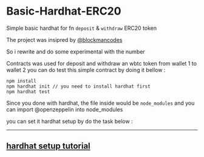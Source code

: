 # Basic-Hardhat-ERC20
Simple basic hardhat for fn `deposit` &amp; `withdraw` ERC20 token

The project was insipred by [@blockmancodes](https://gist.github.com/BlockmanCodes)

So i rewrite and do some experimental with the number

Contracts was used for deposit and withdraw an wbtc token from wallet 1 to wallet 2
you can do test this simple contract by doing it bellow :

```
npm install 
npm hardhat init // you need to install hardhat first 
npm hardhat test
```
Since you done with hardhat, the file inside would be `node_modules` and you can import @openzeppelin into node_modules


you can set it hardhat setup by do the task below : 

-----------------
[hardhat setup tutorial](https://hardhat.org/tutorial/creating-a-new-hardhat-project.html)
-----------------
